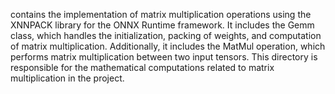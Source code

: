 contains the implementation of matrix multiplication operations using the XNNPACK library for the ONNX Runtime framework. It includes the Gemm class, which handles the initialization, packing of weights, and computation of matrix multiplication. Additionally, it includes the MatMul operation, which performs matrix multiplication between two input tensors. This directory is responsible for the mathematical computations related to matrix multiplication in the project.